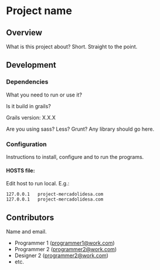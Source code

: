# Project name

## Overview

What is this project about? Short. Straight to the point.

## Development

### Dependencies

What you need to run or use it?

Is it build in grails?

Grails version: X.X.X

Are you using sass? Less? Grunt? 
Any library should go here.

### Configuration

Instructions to install, configure and to run the programs.

#### HOSTS file:

Edit host to run local. E.g.:

```
127.0.0.1   project-mercadolidesa.com
127.0.0.1   project-mercadolidesa.com
```

## Contributors

Name and email.

- Programmer 1 (programmer1@work.com)
- Programmer 2 (programmer2@work.com)
- Designer 2 (programmer2@work.com)
- etc. 
